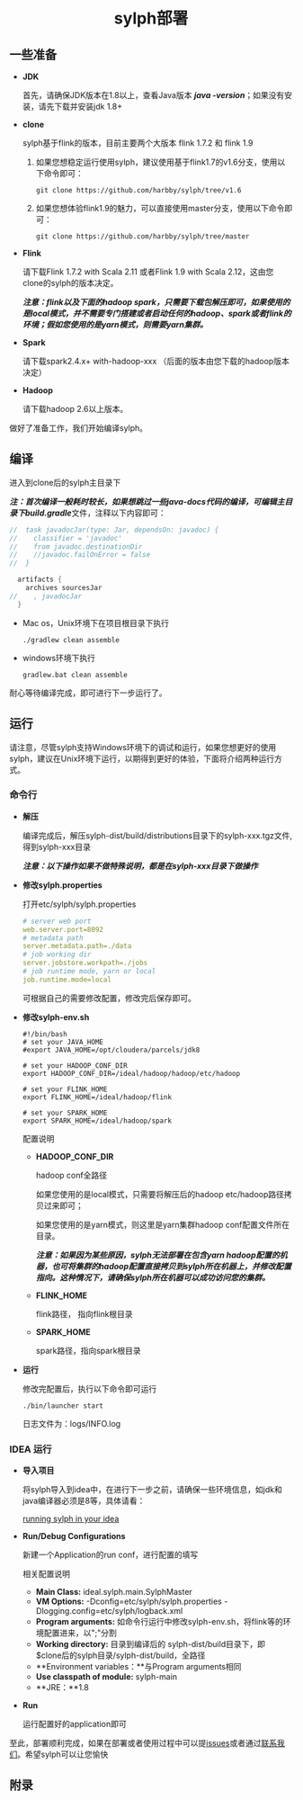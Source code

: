 <center><h1>sylph部署</h1></center>


## 一些准备

- **JDK**

  首先，请确保JDK版本在1.8以上，查看Java版本  ***java -version***；如果没有安装，请先下载并安装jdk 1.8+

- **clone**

  sylph基于flink的版本，目前主要两个大版本 flink 1.7.2 和 flink 1.9

  1. 如果您想稳定运行使用sylph，建议使用基于flink1.7的v1.6分支，使用以下命令即可：

     ```shell
     git clone https://github.com/harbby/sylph/tree/v1.6
     ```

  2. 如果您想体验flink1.9的魅力，可以直接使用master分支，使用以下命令即可：

     ```shell
     git clone https://github.com/harbby/sylph/tree/master
     ```

- **Flink**

  请下载Flink 1.7.2 with Scala 2.11 或者Flink 1.9 with Scala 2.12，这由您clone的sylph的版本决定。

  ***注意：flink以及下面的hadoop spark，只需要下载包解压即可，如果使用的是local模式，并不需要专门搭建或者启动任何的hadoop、spark或者flink的环境；假如您使用的是yarn模式，则需要yarn集群。***

- **Spark**

  请下载spark2.4.x+ with-hadoop-xxx （后面的版本由您下载的hadoop版本决定） 

- **Hadoop**

  请下载hadoop 2.6以上版本。

做好了准备工作，我们开始编译sylph。

## 编译

进入到clone后的sylph主目录下

***注：***首次编译一般耗时较长，如果想跳过一些java-docs代码的编译，可编辑主目录下***build.gradle***文件，注释以下内容即可：

```java
//  task javadocJar(type: Jar, dependsOn: javadoc) {
//    classifier = 'javadoc'
//    from javadoc.destinationDir
//    //javadoc.failOnError = false
//  }

  artifacts {
    archives sourcesJar
//    , javadocJar
  }
```

- Mac os，Unix环境下在项目根目录下执行

  ```shell
  ./gradlew clean assemble
  ```

- windows环境下执行

  ```shell
  gradlew.bat clean assemble
  ```

耐心等待编译完成，即可进行下一步运行了。

## 运行

请注意，尽管sylph支持Windows环境下的调试和运行，如果您想更好的使用sylph，建议在Unix环境下运行，以期得到更好的体验，下面将介绍两种运行方式。

### 命令行

- **解压**

  编译完成后，解压sylph-dist/build/distributions目录下的sylph-xxx.tgz文件,得到sylph-xxx目录

  ***注意：以下操作如果不做特殊说明，都是在sylph-xxx目录下做操作***

- **修改sylph.properties**

  打开etc/sylph/sylph.properties

  ```yaml
  # server web port
  web.server.port=8092
  # metadata path
  server.metadata.path=./data
  # job working dir
  server.jobstore.workpath=./jobs
  # job runtime mode, yarn or local
  job.runtime.mode=local
  ```

  可根据自己的需要修改配置，修改完后保存即可。

- **修改sylph-env.sh**

  ```shell
  #!/bin/bash
  # set your JAVA_HOME
  #export JAVA_HOME=/opt/cloudera/parcels/jdk8
  
  # set your HADOOP_CONF_DIR
  export HADOOP_CONF_DIR=/ideal/hadoop/hadoop/etc/hadoop
  
  # set your FLINK_HOME
  export FLINK_HOME=/ideal/hadoop/flink
  
  # set your SPARK_HOME
  export SPARK_HOME=/ideal/hadoop/spark
  ```

  配置说明

  - **HADOOP_CONF_DIR**

    hadoop conf全路径

    如果您使用的是local模式，只需要将解压后的hadoop etc/hadoop路径拷贝过来即可；

    如果您使用的是yarn模式，则这里是yarn集群hadoop conf配置文件所在目录。

    ***注意：如果因为某些原因，sylph无法部署在包含yarn hadoop配置的机器，也可将集群的hadoop配置直接拷贝到sylph所在机器上，并修改配置指向。这种情况下，请确保sylph所在机器可以成功访问您的集群。***

  - **FLINK_HOME**

    flink路径， 指向flink根目录

  - **SPARK_HOME** 

    spark路径，指向spark根目录

- **运行**

  修改完配置后，执行以下命令即可运行

  ```shell
  ./bin/launcher start
  ```

  日志文件为：logs/INFO.log

### IDEA 运行

- **导入项目**

  将sylph导入到idea中，在进行下一步之前，请确保一些环境信息，如jdk和java编译器必须是8等，具体请看：

  [running sylph in your idea](https://github.com/harbby/sylph/tree/master#running-sylph-in-your-ide)

- **Run/Debug Configurations**

  新建一个Application的run conf，进行配置的填写

  相关配置说明

  - **Main Class:** ideal.sylph.main.SylphMaster
  - **VM Options:** -Dconfig=etc/sylph/sylph.properties -Dlogging.config=etc/sylph/logback.xml
  - **Program arguments:** 如命令行运行中修改sylph-env.sh，将flink等的环境配置进来，以";"分割
  - **Working directory:** 目录到编译后的 sylph-dist/build目录下，即 $clone后的sylph目录/sylph-dist/build，全路径
  - **Environment variables：**与Program arguments相同
  - **Use classpath of module:** sylph-main
  - **JRE：**1.8

- **Run**

  运行配置好的application即可

至此，部署顺利完成，如果在部署或者使用过程中可以提[issues](https://github.com/harbby/sylph/issues)或者通过[联系我们](https://github.com/harbby/sylph/tree/master#getting-help)。希望sylph可以让您愉快

## 附录







